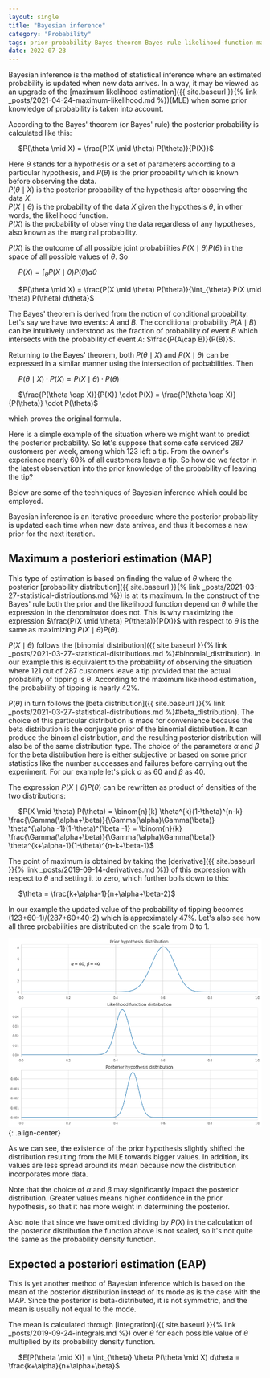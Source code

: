 ```yaml
---
layout: single
title: "Bayesian inference"
category: "Probability"
tags: prior-probability Bayes-theorem Bayes-rule likelihood-function maximum-likelihood-estimation MLE posterior-probability conditional-probability MAP maximum-a-posteriori probability-distribution conjugate-prior-distribution probability-density-function expected-a-posteriori EAP marginal-probability
date: 2022-07-23
---
```


Bayesian inference is the method of statistical inference where an estimated probability is updated when new data arrives. In a way, it may be viewed as an upgrade of the [maximum likelihood estimation]({{ site.baseurl }}{% link _posts/2021-04-24-maximum-likelihood.md %})(MLE) when some prior knowledge of probability is taken into account.

According to the Bayes' theorem (or Bayes' rule) the posterior probability is calculated like this:

&nbsp;&nbsp;&nbsp;&nbsp;
$P(\theta \mid X) = \frac{P(X \mid \theta) P(\theta)}{P(X)}$

Here $\theta$ stands for a hypothesis or a set of parameters according to a particular hypothesis, and $P(\theta)$ is the prior probability which is known before observing the data.<br>
$P(\theta \mid X)$ is the posterior probability of the hypothesis after observing the data $X$.<br>
$P(X \mid \theta)$ is the probability of the data $X$ given the hypothesis $\theta$, in other words, the likelihood function.<br>
$P(X)$ is the probability of observing the data regardless of any hypotheses, also known as the marginal probability.

$P(X)$ is the outcome of all possible joint probabilities $P(X \mid \theta) P(\theta)$ in the space of all possible values of $\theta$. So

&nbsp;&nbsp;&nbsp;&nbsp;
$P(X) = \int_{\theta} P(X \mid \theta) P(\theta) d\theta$

&nbsp;&nbsp;&nbsp;&nbsp;
$P(\theta \mid X) = \frac{P(X \mid \theta) P(\theta)}{\int_{\theta} P(X \mid \theta) P(\theta) d\theta}$

The Bayes' theorem is derived from the notion of conditional probability. Let's say we have two events: $A$ and $B$. The conditional probability $P(A\mid B)$ can be intuitively understood as the fraction of probability of event $B$ which intersects with the probability of event $A$: $\frac{P(A\cap B)}{P(B)}$.

Returning to the Bayes' theorem, both $P(\theta \mid X)$ and $P(X \mid \theta)$ can be expressed in a similar manner using the intersection of probabilities. Then

&nbsp;&nbsp;&nbsp;&nbsp;
$P(\theta \mid X) \cdot P(X) = P(X \mid \theta) \cdot P(\theta)$

&nbsp;&nbsp;&nbsp;&nbsp;
$\frac{P(\theta \cap X)}{P(X)} \cdot P(X) = \frac{P(\theta \cap X)}{P(\theta)} \cdot P(\theta)$

which proves the original formula.

Here is a simple example of the situation where we might want to predict the posterior probability. So let's suppose that some cafe serviced 287 customers per week, among which 123 left a tip. From the owner's experience nearly 60% of all customers leave a tip. So how do we factor in the latest observation into the prior knowledge of the probability of leaving the tip?

Below are some of the techniques of Bayesian inference which could be employed.

Bayesian inference is an iterative procedure where the posterior probability is updated each time when new data arrives, and thus it becomes a new prior for the next iteration.

## Maximum a posteriori estimation (MAP)

This type of estimation is based on finding the value of $\theta$ where the posterior [probability distribution]({{ site.baseurl }}{% link _posts/2021-03-27-statistical-distributions.md %}) is at its maximum. In the construct of the Bayes' rule both the prior and the likelihood function depend on $\theta$ while the expression in the denominator does not. This is why maximizing the expression $\frac{P(X \mid \theta) P(\theta)}{P(X)}$ with respect to $\theta$ is the same as maximizing $P(X \mid \theta) P(\theta)$.

$P(X \mid \theta)$ follows the [binomial distribution]({{ site.baseurl }}{% link _posts/2021-03-27-statistical-distributions.md %}#binomial_distribution). In our example this is equivalent to the probability of observing the situation where 121 out of 287 customers leave a tip provided that the actual probability of tipping is $\theta$. According to the maximum likelihood estimation, the probability of tipping is nearly 42%.

$P(\theta)$ in turn follows the [beta distribution]({{ site.baseurl }}{% link _posts/2021-03-27-statistical-distributions.md %}#beta_distribution). The choice of this particular distribution is made for convenience because the beta distribution is the conjugate prior of the binomial distribution. It can produce the binomial distribution, and the resulting posterior distribution will also be of the same distribution type. The choice of the parameters $\alpha$ and $\beta$ for the beta distribution here is either subjective or based on some prior statistics like the number successes and failures before carrying out the experiment. For our example let's pick $\alpha$ as 60 and $\beta$ as 40.

The expression $P(X \mid \theta) P(\theta)$ can be rewritten as product of densities of the two distributions:

&nbsp;&nbsp;&nbsp;&nbsp;
$P(X \mid \theta) P(\theta) = \binom{n}{k} \theta^{k}(1-\theta)^{n-k} \frac{\Gamma(\alpha+\beta)}{\Gamma(\alpha)\Gamma(\beta)} \theta^{\alpha -1}(1-\theta)^{\beta -1} = \binom{n}{k} \frac{\Gamma(\alpha+\beta)}{\Gamma(\alpha)\Gamma(\beta)} \theta^{k+\alpha-1}(1-\theta)^{n-k+\beta-1}$

The point of maximum is obtained by taking the [derivative]({{ site.baseurl }}{% link _posts/2019-09-14-derivatives.md %}) of this expression with respect to $\theta$ and setting it to zero, which further boils down to this:

&nbsp;&nbsp;&nbsp;&nbsp;
$\theta = \frac{k+\alpha-1}{n+\alpha+\beta-2}$

In our example the updated value of the probability of tipping becomes (123+60-1)/(287+60+40-2) which is approximately 47%. Let's also see how all three probabilities are distributed on the scale from 0 to 1.  

![](/assets/images/probability/posterior_distribution_via_map.png){: .align-center}

As we can see, the existence of the prior hypothesis slightly shifted the distribution resulting from the MLE towards bigger values. In addition, its values are less spread around its mean because now the distribution incorporates more data.

Note that the choice of $\alpha$ and $\beta$ may significantly impact the posterior distribution. Greater values means higher confidence in the prior hypothesis, so that it has more weight in determining the posterior.

Also note that since we have omitted dividing by $P(X)$ in the calculation of the posterior distribution the function above is not scaled, so it's not quite the same as the probability density function.

## Expected a posteriori estimation (EAP)

This is yet another method of Bayesian inference which is based on the mean of the posterior distribution instead of its mode as is the case with the MAP. Since the posterior is beta-distributed, it is not symmetric, and the mean is usually not equal to the mode.

The mean is calculated through [integration]({{ site.baseurl }}{% link _posts/2019-09-24-integrals.md %}) over $\theta$ for each possible value of $\theta$ multiplied by its probability density function.

&nbsp;&nbsp;&nbsp;&nbsp;
$E[P(\theta \mid X)] = \int_{\theta} \theta P(\theta \mid X) d\theta = \frac{k+\alpha}{n+\alpha+\beta}$